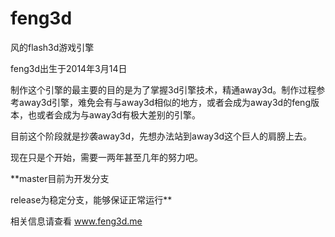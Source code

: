 feng3d
======

风的flash3d游戏引擎

feng3d出生于2014年3月14日

制作这个引擎的最主要的目的是为了掌握3d引擎技术，精通away3d。制作过程参考away3d引擎，难免会有与away3d相似的地方，或者会成为away3d的feng版本，也或者会成为与away3d有极大差别的引擎。

目前这个阶段就是抄袭away3d，先想办法站到away3d这个巨人的肩膀上去。

现在只是个开始，需要一两年甚至几年的努力吧。

 
**master目前为开发分支

release为稳定分支，能够保证正常运行**
 

相关信息请查看 www.feng3d.me